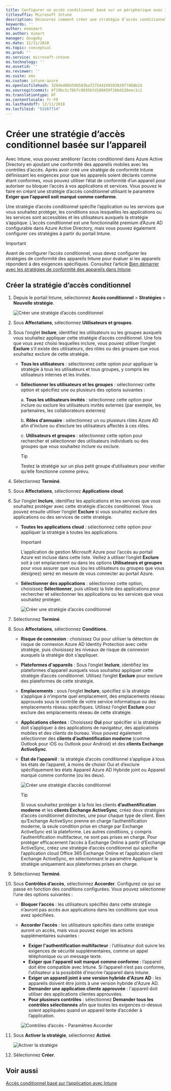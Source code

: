 ```yaml
---
title: Configurer un accès conditionnel basé sur un périphérique avec Intune
titlesuffix: Microsoft Intune
description: Découvrez comment créer une stratégie d’accès conditionnel basée sur l’appareil en fonction de la conformité des appareils Microsoft Intune et de la gestion des applications mobiles.
keywords: ''
author: msmimart
ms.author: mimart
manager: dougeby
ms.date: 12/11/2018
ms.topic: conceptual
ms.prod: ''
ms.service: microsoft-intune
ms.technology: ''
ms.assetid: ''
ms.reviewer: ''
ms.suite: ems
ms.custom: intune-azure
ms.openlocfilehash: 320ded06b59b583baf27544249393029f7488b2d
ms.sourcegitcommit: 0f19bc5c76b7c0835bfd180459f2bbd128eec1c2
ms.translationtype: HT
ms.contentlocale: fr-FR
ms.lasthandoff: 12/11/2018
ms.locfileid: "53267714"
---
```

# <a name="create-a-device-based-conditional-access-policy"></a>Créer une stratégie d’accès conditionnel basée sur l’appareil

Avec Intune, vous pouvez améliorer l’accès conditionnel dans Azure Active Directory en ajoutant une conformité des appareils mobiles avec les contrôles d’accès. Après avoir créé une stratégie de conformité Intune définissant les exigences pour que les appareils soient déclarés comme étant conformes, vous pouvez utiliser l’état de conformité d’un appareil pour autoriser ou bloquer l’accès à vos applications et services. Vous pouvez le faire en créant une stratégie d’accès conditionnel utilisant le paramètre **Exiger que l’appareil soit marqué comme conforme**. 

Une stratégie d’accès conditionnel spécifie l’application ou les services que vous souhaitez protéger, les conditions sous lesquelles les applications ou les services sont accessibles et les utilisateurs auxquels la stratégie s’applique. L’accès conditionnel est une fonctionnalité premium d’Azure AD configurable dans Azure Active Directory, mais vous pouvez également configurer ces stratégies à partir du portail Intune. 

> [!IMPORTANT]
> Avant de configurer l’accès conditionnel, vous devez configurer les stratégies de conformité des appareils Intune pour évaluer si les appareils répondent à des exigences spécifiques. Consultez l’article [Bien démarrer avec les stratégies de conformité des appareils dans Intune](device-compliance-get-started.md).

## <a name="create-conditional-access-policy"></a>Créer la stratégie d’accès conditionnel

1.  Depuis le portail Intune, sélectionnez **Accès conditionnel** > **Stratégies** > **Nouvelle stratégie**.
   
    ![Créer une stratégie d’accès conditionnel](media/create-conditional-access-intune/create-ca.png)
 
2.  Sous **Affectations**, sélectionnez **Utilisateurs et groupes**. 
3.  Sous l’onglet **Inclure**, identifiez les utilisateurs ou les groupes auxquels vous souhaitez appliquer cette stratégie d’accès conditionnel. Une fois que vous avez choisi lesquelles inclure, vous pouvez utiliser l’onglet **Exclure** s’il existe des utilisateurs, des rôles ou des groupes que vous souhaitez exclure de cette stratégie.  
    - **Tous les utilisateurs** : sélectionnez cette option pour appliquer la stratégie à tous les utilisateurs et tous groupes, y compris les utilisateurs internes et les invités.
  
    - **Sélectionner les utilisateurs et les groupes** : sélectionnez cette option et spécifiez une ou plusieurs des options suivantes :
  
      a. **Tous les utilisateurs invités** : sélectionnez cette option pour inclure ou exclure les utilisateurs invités externes (par exemple, les partenaires, les collaborateurs externes)
       
      b. **Rôles d’annuaire** : sélectionnez un ou plusieurs rôles Azure AD afin d’inclure ou d’exclure les utilisateurs affectés à ces rôles.
      
      c. **Utilisateurs et groupes** : sélectionnez cette option pour rechercher et sélectionner des utilisateurs individuels ou des groupes que vous souhaitez inclure ou exclure.
     
       > [!TIP]  
       > Testez la stratégie sur un plus petit groupe d’utilisateurs pour vérifier qu’elle fonctionne comme prévu.
4.  Sélectionnez **Terminé**.
5.  Sous **Affectations**, sélectionnez **Applications cloud**. 
6.  Sur l’onglet **Inclure**, identifiez les applications et les services que vous souhaitez protéger avec cette stratégie d’accès conditionnel. Vous pouvez ensuite utiliser l’onglet **Exclure** si vous souhaitez exclure des applications ou des services de cette stratégie.
    - **Toutes les applications cloud** : sélectionnez cette option pour appliquer la stratégie à toutes les applications.
      > [!IMPORTANT]  
      > L’application de gestion Microsoft Azure pour l’accès au portail Azure est incluse dans cette liste. Veillez à utiliser l’onglet **Exclure** soit à cet emplacement ou dans les options **Utilisateurs et groupes** pour vous assurer que vous (ou les utilisateurs ou groupes que vous désignez) serez en mesure de vous connecter au portail Azure. 

    - **Sélectionner des applications** : sélectionnez cette option, choisissez **Sélectionner**, puis utilisez la liste des applications pour rechercher et sélectionner les applications ou les services que vous souhaitez protéger.
    
      ![Créer une stratégie d’accès conditionnel](media/create-conditional-access-intune/create-ca-select-apps.png)

7.  Sélectionnez **Terminé**.
8.  Sous **Affectations**, sélectionnez **Conditions**.
    - **Risque de connexion** : choisissez Oui pour utiliser la détection de risque de connexion Azure AD Identity Protection avec cette stratégie, puis choisissez les niveaux de risque de connexion auxquels la stratégie doit s’appliquer.
    - **Plateformes d'appareils** : Sous l’onglet **Inclure**, identifiez les plateformes d’appareil auxquels vous souhaitez appliquer cette stratégie d’accès conditionnel. Utilisez l’onglet **Exclure** pour exclure des plateformes de cette stratégie.
    - **Emplacements** : sous l’onglet **Inclure**, spécifiez si la stratégie s’applique à n’importe quel emplacement, des emplacements réseau approuvés sous le contrôle de votre service informatique ou des emplacements réseau spécifiques. Utilisez l’onglet **Exclure** pour exclure des emplacements réseau de cette stratégie. 
    - **Applications clientes** : Choisissez **Oui** pour spécifier si la stratégie doit s’appliquer à des applications de navigateur, des applications mobiles et des clients de bureau. Vous pouvez également sélectionner des **clients d’authentification moderne** (comme Outlook pour iOS ou Outlook pour Android) et des **clients Exchange ActiveSync**.
    - **État de l’appareil** : la stratégie d’accès conditionnel s’applique à tous les états de l’appareil, à moins de choisir Oui et d’exclure spécifiquement les états Appareil Azure AD Hybride joint ou Appareil marqué comme conforme (ou les deux).
    
      ![Créer une stratégie d’accès conditionnel](media/create-conditional-access-intune/create-ca-device-platforms.png)

      > [!TIP]  
      > Si vous souhaitez protéger à la fois les clients **d’authentification moderne** et les **clients Exchange ActiveSync**, créez deux stratégies d’accès conditionnel distinctes, une pour chaque type de client. Bien qu’Exchange ActiveSync prenne en charge l’authentification moderne, la seule condition prise en charge par Exchange ActiveSync est la plateforme. Les autres conditions, y compris l’authentification multifacteur, ne sont pas prises en charge. Pour protéger efficacement l’accès à Exchange Online à partir d’Exchange ActiveSync, créez une stratégie d’accès conditionnel qui spécifie l’application cloud Office 365 Exchange Online et l’application client Exchange ActiveSync, en sélectionnant le paramètre Appliquer la stratégie uniquement aux plateformes prises en charge.

9.  Sélectionnez **Terminé**.
10. Sous **Contrôles d’accès**, sélectionnez **Accorder**. Configurez ce qui se passe en fonction des conditions configurées.  Vous pouvez sélectionner l’une des options suivantes :
    - **Bloquer l’accès** : les utilisateurs spécifiés dans cette stratégie n’auront pas accès aux applications dans les conditions que vous avez spécifiées.
    - **Accorder l’accès** : les utilisateurs spécifiés dans cette stratégie auront un accès, mais vous pouvez exiger les actions supplémentaires suivantes :
      - **Exiger l'authentification multifacteur** : l’utilisateur doit suivre les exigences de sécurité supplémentaires, comme un appel téléphonique ou un message texte.
      - **Exiger que l'appareil soit marqué comme conforme** : l’appareil doit être compatible avec Intune. Si l’appareil n’est pas conforme, l’utilisateur a la possibilité d’inscrire l’appareil dans Intune. 
      - **Exiger un appareil joint à une version hybride d'Azure AD** : les appareils doivent être joints à une version hybride d'Azure AD.
      - **Demander une application cliente approuvée** : l'appareil doit utiliser des applications clientes approuvées. 
      - **Pour plusieurs contrôles** : sélectionnez **Demander tous les contrôles sélectionnés** afin que toutes les exigences ci-dessus soient appliquées quand un appareil tente d’accéder à l’application.
    
      ![Contrôles d’accès - Paramètres Accorder](media/create-conditional-access-intune/create-ca-grant-access-settings.png)
 
11. Sous **Activer la stratégie**, sélectionnez **Activé**.
     
     ![Activer la stratégie](media/create-conditional-access-intune/enable-policy.png)

12. Sélectionnez **Créer**.

## <a name="see-also"></a>Voir aussi
[Accès conditionnel basé sur l’application avec Intune](app-based-conditional-access-intune.md)
